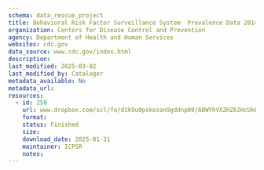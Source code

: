 ```yaml
---
schema: data_rescue_project 
title: Behavioral Risk Factor Surveillance System  Prevalence Data 20142024
organization: Centers for Disease Control and Prevention
agency: Department of Health and Human Services
websites: cdc.gov
data_source: www.cdc.gov/index.html
description: 
last_modified: 2025-03-02
last_modified_by: Cataloger
metadata_available: No
metadata_url: 
resources:
  - id: 250
    url: www.dropbox.com/scl/fo/d1k9u0pskosan9gddnp00/ABWYhVXZHZ62HcUk64U73kc?rlkey=vq8emkt8hlrv0dp1avcq1brnn&dl=0
    format: 
    status: Finished
    size: 
    download_date: 2025-01-31
    maintainer: ICPSR
    notes: 
---
```

